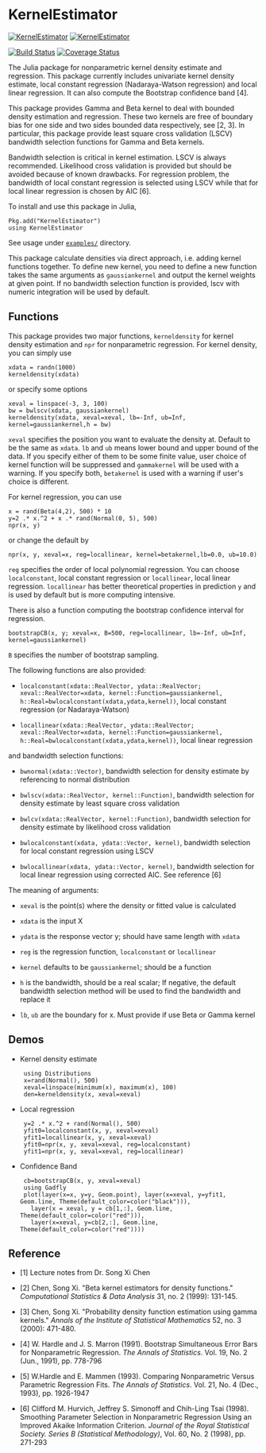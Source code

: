# KernelEstimator 

[![KernelEstimator](http://pkg.julialang.org/badges/KernelEstimator_0.3.svg)](http://pkg.julialang.org/?pkg=KernelEstimator&ver=0.3)
[![KernelEstimator](http://pkg.julialang.org/badges/KernelEstimator_0.4.svg)](http://pkg.julialang.org/?pkg=KernelEstimator&ver=0.4)

[![Build Status](https://travis-ci.org/panlanfeng/KernelEstimator.jl.svg?branch=master)](https://travis-ci.org/panlanfeng/KernelEstimator.jl)
[![Coverage Status](https://coveralls.io/repos/panlanfeng/KernelEstimator.jl/badge.svg?branch=master)](https://coveralls.io/r/panlanfeng/KernelEstimator.jl?branch=master)


The Julia package for nonparametric kernel density estimate and regression. This package currently includes univariate kernel density estimate, local constant regression (Nadaraya-Watson regression) and local linear regression. It can also compute the Bootstrap confidence band [4]. 

This package provides Gamma and Beta kernel to deal with bounded density estimation and regression. These two kernels are free of boundary bias for one side and two sides bounded data respectively, see [2, 3]. In particular, this package provide least square cross validation (LSCV) bandwidth selection functions for Gamma and Beta kernels.
 
Bandwidth selection is critical in kernel estimation. LSCV is always recommended. Likelihood cross validation is provided but should be avoided because of known drawbacks. For regression problem, the bandwidth of local constant regression is selected using LSCV while that for local linear regression is chosen by AIC [6].

To install and use this package in Julia, 

	Pkg.add("KernelEstimator")
	using KernelEstimator

See usage under [`examples/`](examples/) directory.

This package calculate densities via direct approach, i.e. adding kernel functions together. To define new kernel, you need to define a new function takes the same arguments as `gaussiankernel` and output the kernel weights at given point. If no bandwidth selection function is provided, lscv with numeric integration will be used by default. 

## Functions
This package provides two major functions, `kerneldensity` for kernel density estimation and `npr` for nonparametric regression. For kernel density, you can simply use 

	xdata = randn(1000)
	kerneldensity(xdata)
	
or specify some options

	xeval = linspace(-3, 3, 100)
	bw = bwlscv(xdata, gaussiankernel)
	kerneldensity(xdata, xeval=xeval, lb=-Inf, ub=Inf, kernel=gaussiankernel,h = bw)

`xeval` specifies the position you want to evaluate the density at. Default to be the same as `xdata`. `lb` and `ub` means lower bound and upper bound of the data. If you specify either of them to be some finite value, user choice of kernel function will be suppressed and `gammakernel` will be used with a warning. If you specify both, `betakernel` is used with a warning if user's choice is different. 

For kernel regression, you can use

	x = rand(Beta(4,2), 500) * 10
	y=2 .* x.^2 + x .* rand(Normal(0, 5), 500)
	npr(x, y)
	
or change the default by

	npr(x, y, xeval=x, reg=locallinear, kernel=betakernel,lb=0.0, ub=10.0)
	
`reg` specifies the order of local polynomial regression. You can choose `localconstant`, local constant regression or `locallinear`, local linear regression. `locallinear` has better theoretical properties in prediction `y` and is used by default but is more computing intensive. 

There is also a function computing the bootstrap confidence interval for regression. 

	bootstrapCB(x, y; xeval=x, B=500, reg=locallinear, lb=-Inf, ub=Inf, kernel=gaussiankernel)
	
`B` specifies the number of bootstrap sampling. 

 The following functions are also provided:

 - `localconstant(xdata::RealVector, ydata::RealVector; xeval::RealVector=xdata, kernel::Function=gaussiankernel, h::Real=bwlocalconstant(xdata,ydata,kernel))`, local constant regression (or Nadaraya-Watson)

 - `locallinear(xdata::RealVector, ydata::RealVector; xeval::RealVector=xdata, kernel::Function=gaussiankernel, h::Real=bwlocalconstant(xdata,ydata,kernel))`,  local linear regression

and bandwidth selection functions:

 - `bwnormal(xdata::Vector)`, bandwidth selection for density estimate by referencing to normal distribution

 - `bwlscv(xdata::RealVector, kernel::Function)`, bandwidth selection for density estimate by least square cross validation

 - `bwlcv(xdata::RealVector, kernel::Function)`, bandwidth selection for density estimate by likelihood cross validation

 - `bwlocalconstant(xdata, ydata::Vector, kernel)`, bandwidth selection for local constant regression using LSCV

 - `bwlocallinear(xdata, ydata::Vector, kernel)`, bandwidth selection for local linear regression using corrected AIC. See reference [6]



The meaning of arguments:

 - `xeval` is the point(s) where the density or fitted value is calculated

 - `xdata` is the input X

 - `ydata` is the response vector y; should have same length with `xdata`

 - `reg` is the regression function, `localconstant` or `locallinear`

 - `kernel` defaults to be `gaussiankernel`; should be a function

 - `h` is the bandwidth, should be a real scalar; If negative, the default bandwidth selection method will be used to find the bandwidth and replace it

 - `lb`, `ub` are the boundary for x. Must provide if use Beta or Gamma kernel


## Demos

 - Kernel density estimate

	    using Distributions
	    x=rand(Normal(), 500)
	    xeval=linspace(minimum(x), maximum(x), 100)
	    den=kerneldensity(x, xeval=xeval)


 - Local regression
 
		y=2 .* x.^2 + rand(Normal(), 500)
		yfit0=localconstant(x, y, xeval=xeval)
		yfit1=locallinear(x, y, xeval=xeval)
		yfit0=npr(x, y, xeval=xeval, reg=localconstant)
		yfit1=npr(x, y, xeval=xeval, reg=locallinear)

 - Confidence Band

        cb=bootstrapCB(x, y, xeval=xeval)
        using Gadfly
        plot(layer(x=x, y=y, Geom.point), layer(x=xeval, y=yfit1, Geom.line, Theme(default_color=color("black"))),
          layer(x = xeval, y = cb[1,:], Geom.line, Theme(default_color=color("red"))),
          layer(x=xeval, y=cb[2,:], Geom.line, Theme(default_color=color("red"))))




## Reference

 - [1] Lecture notes from Dr. Song Xi Chen

 - [2] Chen, Song Xi. "Beta kernel estimators for density functions." _Computational Statistics & Data Analysis_ 31, no. 2 (1999): 131-145.

 - [3] Chen, Song Xi. "Probability density function estimation using gamma kernels." _Annals of the Institute of Statistical Mathematics_ 52, no. 3 (2000): 471-480.

 - [4] W. Hardle and J. S. Marron (1991). Bootstrap Simultaneous Error Bars for Nonparametric Regression. _The Annals of Statistics_. Vol. 19, No. 2 (Jun., 1991), pp. 778-796

 - [5] W.Hardle and E. Mammen (1993). Comparing Nonparametric Versus Parametric Regression Fits. _The Annals of Statistics_. Vol. 21, No. 4 (Dec., 1993), pp. 1926-1947

 -  [6] Clifford M. Hurvich, Jeffrey S. Simonoff and Chih-Ling Tsai (1998). Smoothing Parameter Selection in Nonparametric Regression Using an Improved Akaike Information Criterion. _Journal of the Royal Statistical Society. Series B (Statistical Methodology)_, Vol. 60, No. 2 (1998), pp. 271-293

